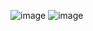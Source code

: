 ![image](https://github.com/darealyeeto/AmoledPlus/assets/157327107/6d2f14ed-c49d-432f-8df5-d2fe821a9db7)
![image](https://github.com/darealyeeto/AmoledPlus/assets/157327107/361013e7-f253-4b96-aa2c-6a1a6c9e0fec)


